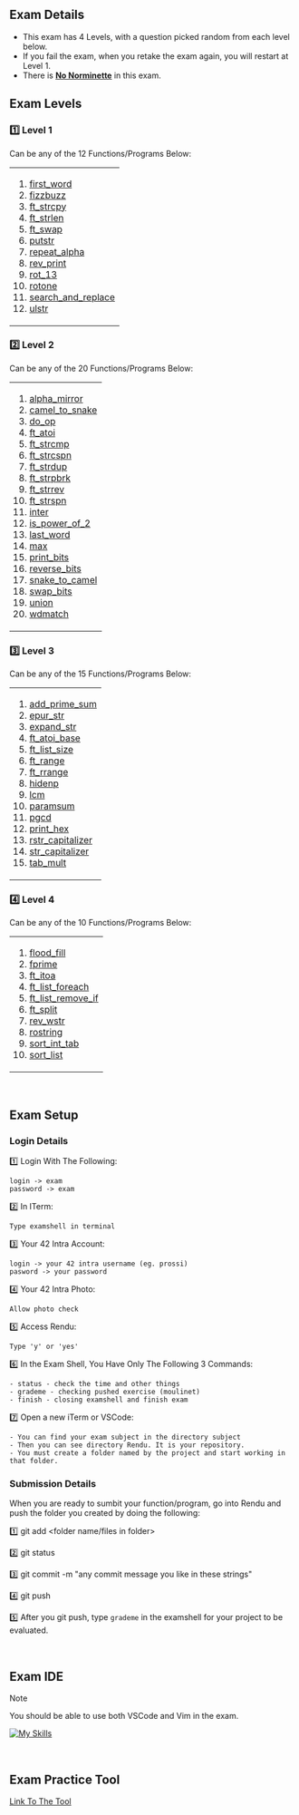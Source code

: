 ## Exam Details

- This exam has 4 Levels, with a question picked random from each level below.
- If you fail the exam, when you retake the exam again, you will restart at Level 1.
- There is <ins>**No Norminette**</ins> in this exam.

## Exam Levels

### :one: Level 1
Can be any of the 12 Functions/Programs Below:
<table><tr><td>
  
1. [first_word](https://github.com/pasqualerossi/42-School-Exam-Rank-02/blob/main/Level%201/first_word/first_word.c)
2. [fizzbuzz](https://github.com/pasqualerossi/42-School-Exam-Rank-02/blob/main/Level%201/fizzbuzz/fizzbuzz.c)
3. [ft_strcpy](https://github.com/pasqualerossi/42-School-Exam-Rank-02/blob/main/Level%201/ft_strcpy/ft_strcpy.c)
4. [ft_strlen](https://github.com/pasqualerossi/42-School-Exam-Rank-02/blob/main/Level%201/ft_strlen/ft_strlen.c)
5. [ft_swap](https://github.com/pasqualerossi/42-School-Exam-Rank-02/blob/main/Level%201/ft_swap/ft_swap.c)
6. [putstr](https://github.com/pasqualerossi/42-School-Exam-Rank-02/blob/main/Level%201/ft_putstr/ft_putstr.c)
7. [repeat_alpha](https://github.com/pasqualerossi/42-School-Exam-Rank-02/blob/main/Level%201/repeat_alpha/repeat_alpha.c)
8. [rev_print](https://github.com/pasqualerossi/42-School-Exam-Rank-02/blob/main/Level%201/rev_print/rev_print.c)
9. [rot_13](https://github.com/pasqualerossi/42-School-Exam-Rank-02/blob/main/Level%201/rot_13/rot_13.c)
10. [rotone](https://github.com/pasqualerossi/42-School-Exam-Rank-02/blob/main/Level%201/rotone/rotone.c)
11. [search_and_replace](https://github.com/pasqualerossi/42-School-Exam-Rank-02/blob/main/Level%201/search_and_replace/search_and_replace.c)
12. [ulstr](https://github.com/pasqualerossi/42-School-Exam-Rank-02/blob/main/Level%201/ulstr/ulstr.c)
</td></tr></table>

### :two: Level 2
Can be any of the 20 Functions/Programs Below:
<table><tr><td>
  
1. [alpha_mirror](https://github.com/pasqualerossi/42-School-Exam-Rank-02/blob/main/Level%202/alpha_mirror/alpha_mirror.c)
2. [camel_to_snake](https://github.com/pasqualerossi/42-School-Exam-Rank-02/blob/main/Level%202/camel_to_snake/camel_to_snake.c)
3. [do_op](https://github.com/pasqualerossi/42-School-Exam-Rank-02/blob/main/Level%202/do_op/do_op.c)
4. [ft_atoi](https://github.com/pasqualerossi/42-School-Exam-Rank-02/blob/main/Level%202/ft_atoi/ft_atoi.c)
5. [ft_strcmp](https://github.com/pasqualerossi/42-School-Exam-Rank-02/blob/main/Level%202/ft_strcmp/ft_strcmp.c)
6. [ft_strcspn](https://github.com/pasqualerossi/42-School-Exam-Rank-02/blob/main/Level%202/ft_strcspn/ft_strcspn.c)
7. [ft_strdup](https://github.com/pasqualerossi/42-School-Exam-Rank-02/blob/main/Level%202/ft_strdup/ft_strdup.c)
8. [ft_strpbrk](https://github.com/pasqualerossi/42-School-Exam-Rank-02/blob/main/Level%202/ft_strpbrk/ft_strpbrk.c)
9. [ft_strrev](https://github.com/pasqualerossi/42-School-Exam-Rank-02/blob/main/Level%202/ft_strrev/ft_strrev.c)
10. [ft_strspn](https://github.com/pasqualerossi/42-School-Exam-Rank-02/blob/main/Level%202/ft_strspn/ft_strspn.c)
11. [inter](https://github.com/pasqualerossi/42-School-Exam-Rank-02/blob/main/Level%202/inter/inter.c)
12. [is_power_of_2](https://github.com/pasqualerossi/42-School-Exam-Rank-02/blob/main/Level%202/is_power_of_2/is_power_of_2.c)
13. [last_word](https://github.com/pasqualerossi/42-School-Exam-Rank-02/blob/main/Level%202/last_word/last_word.c)
14. [max](https://github.com/pasqualerossi/42-School-Exam-Rank-02/blob/main/Level%202/max/max.c)
15. [print_bits](https://github.com/pasqualerossi/42-School-Exam-Rank-02/blob/main/Level%202/print_bits/print_bits.c)
16. [reverse_bits](https://github.com/pasqualerossi/42-School-Exam-Rank-02/blob/main/Level%202/reverse_bits/reverse_bits.c)
17. [snake_to_camel](https://github.com/pasqualerossi/42-School-Exam-Rank-02/blob/main/Level%202/snake_to_camel/snake_to_camel.c)
18. [swap_bits](https://github.com/pasqualerossi/42-School-Exam-Rank-02/blob/main/Level%202/swap_bits/swap_bits.c)
19. [union](https://github.com/pasqualerossi/42-School-Exam-Rank-02/blob/main/Level%202/union/union.c)
20. [wdmatch](https://github.com/pasqualerossi/42-School-Exam-Rank-02/blob/main/Level%202/wdmatch/wdmatch.c)
</td></tr></table>

### :three: Level 3
Can be any of the 15 Functions/Programs Below:
<table><tr><td>
  
1. [add_prime_sum](https://github.com/pasqualerossi/42-School-Exam-Rank-02/blob/main/Level%203/add_prime_sum/add_prime_sum.c)
2. [epur_str](https://github.com/pasqualerossi/42-School-Exam-Rank-02/blob/main/Level%203/epur_str/epur_str.c)
3. [expand_str](https://github.com/pasqualerossi/42-School-Exam-Rank-02/blob/main/Level%203/expand_str/expand_str.c)
4. [ft_atoi_base](https://github.com/pasqualerossi/42-School-Exam-Rank-02/blob/main/Level%203/ft_atoi_base/ft_atoi_base.c)
5. [ft_list_size](https://github.com/pasqualerossi/42-School-Exam-Rank-02/tree/main/Level%203/ft_list_size)
6. [ft_range](https://github.com/pasqualerossi/42-School-Exam-Rank-02/blob/main/Level%203/ft_range/ft_range.c)
7. [ft_rrange](https://github.com/pasqualerossi/42-School-Exam-Rank-02/blob/main/Level%203/ft_rrange/ft_rrange.c)
8. [hidenp](https://github.com/pasqualerossi/42-School-Exam-Rank-02/blob/main/Level%203/hidenp/hidenp.c)
9. [lcm](https://github.com/pasqualerossi/42-School-Exam-Rank-02/blob/main/Level%203/lcm/lcm.c)
10. [paramsum](https://github.com/pasqualerossi/42-School-Exam-Rank-02/blob/main/Level%203/paramsum/paramsum.c)
11. [pgcd](https://github.com/pasqualerossi/42-School-Exam-Rank-02/blob/main/Level%203/pgcd/pgcd.c)
12. [print_hex](https://github.com/pasqualerossi/42-School-Exam-Rank-02/blob/main/Level%203/print_hex/print_hex.c)
13. [rstr_capitalizer](https://github.com/pasqualerossi/42-School-Exam-Rank-02/blob/main/Level%203/rstr_capitalizer/rstr_capitalizer.c)
14. [str_capitalizer](https://github.com/pasqualerossi/42-School-Exam-Rank-02/blob/main/Level%203/str_capitalizer/str_capitalizer.c)
15. [tab_mult](https://github.com/pasqualerossi/42-School-Exam-Rank-02/blob/main/Level%203/tab_mult/tab_mult.c)
</td></tr></table>

### :four: Level 4
Can be any of the 10 Functions/Programs Below:
<table><tr><td>
  
1. [flood_fill](https://github.com/pasqualerossi/42-School-Exam-Rank-02/tree/main/Level%204/flood_fill)
2. [fprime](https://github.com/pasqualerossi/42-School-Exam-Rank-02/blob/main/Level%204/fprime/fprime.c)
3. [ft_itoa](https://github.com/pasqualerossi/42-School-Exam-Rank-02/blob/main/Level%204/ft_itoa/ft_itoa.c)
4. [ft_list_foreach](https://github.com/pasqualerossi/42-School-Exam-Rank-02/tree/main/Level%204/ft_list_foreach)
5. [ft_list_remove_if](https://github.com/pasqualerossi/42-School-Exam-Rank-02/blob/main/Level%204/ft_list_remove_if/ft_list_remove_if.c)
6. [ft_split](https://github.com/pasqualerossi/42-School-Exam-Rank-02/blob/main/Level%204/ft_split/ft_split.c)
7. [rev_wstr](https://github.com/pasqualerossi/42-School-Exam-Rank-02/blob/main/Level%204/rev_wstr/rev_wstr.c)
8. [rostring](https://github.com/pasqualerossi/42-School-Exam-Rank-02/blob/main/Level%204/rostring/rostring.c)
9. [sort_int_tab](https://github.com/pasqualerossi/42-School-Exam-Rank-02/blob/main/Level%204/sort_int_tab/sort_int_tab.c)
10. [sort_list](https://github.com/pasqualerossi/42-School-Exam-Rank-02/tree/main/Level%204/sort_list)
</td></tr></table>

<br>

## Exam Setup

### Login Details

:one: Login With The Following:
```
login -> exam
password -> exam
```
:two: In ITerm:
```
Type examshell in terminal
```
:three: Your 42 Intra Account:
```
login -> your 42 intra username (eg. prossi)
pasword -> your password
```
:four: Your 42 Intra Photo:
```
Allow photo check
```
:five: Access Rendu:
```
Type 'y' or 'yes'
```
:six: In the Exam Shell, You Have Only The Following 3 Commands:
```
- status - check the time and other things
- grademe - checking pushed exercise (moulinet)
- finish - closing examshell and finish exam
```
:seven: Open a new iTerm or VSCode:
```
- You can find your exam subject in the directory subject
- Then you can see directory Rendu. It is your repository.
- You must create a folder named by the project and start working in that folder.
```

### Submission Details

When you are ready to sumbit your function/program, go into Rendu and push the folder you created by doing the following:

:one: git add <folder name/files in folder>

:two: git status

:three: git commit -m "any commit message you like in these strings"

:four: git push

:five: After you git push, type `grademe` in the examshell for your project to be evaluated. 

<br>

## Exam IDE

> [!NOTE]
You should be able to use both VSCode and Vim in the exam.

[![My Skills](https://skillicons.dev/icons?i=vscode,vim)](https://skillicons.dev)

<br>

## Exam Practice Tool
[Link To The Tool](https://github.com/JCluzet/42_EXAM)
